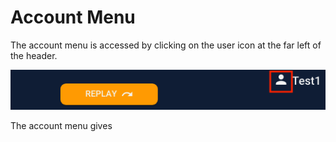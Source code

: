 # Account Menu

The account menu is accessed by clicking on the user icon at the far left of the header.

![](../../../.gitbook/assets/screen-shot-2020-03-09-at-9.26.11-am.png)

The account menu gives

